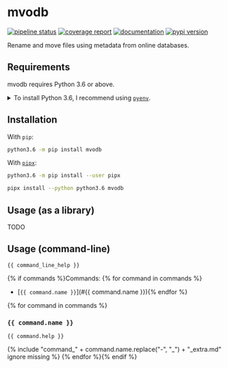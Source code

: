 <!--
IMPORTANT:
  This file is generated from the template at 'scripts/templates/README.md'.
  Please update the template instead of this file.
-->

# mvodb
[![pipeline status](https://gitlab.com/pawamoy/mvodb/badges/master/pipeline.svg)](https://gitlab.com/pawamoy/mvodb/pipelines)
[![coverage report](https://gitlab.com/pawamoy/mvodb/badges/master/coverage.svg)](https://gitlab.com/pawamoy/mvodb/commits/master)
[![documentation](https://img.shields.io/readthedocs/mvodb.svg?style=flat)](https://mvodb.readthedocs.io/en/latest/index.html)
[![pypi version](https://img.shields.io/pypi/v/mvodb.svg)](https://pypi.org/project/mvodb/)

Rename and move files using metadata from online databases.

## Requirements
mvodb requires Python 3.6 or above.

<details>
<summary>To install Python 3.6, I recommend using <a href="https://github.com/pyenv/pyenv"><code>pyenv</code></a>.</summary>

```bash
# install pyenv
git clone https://github.com/pyenv/pyenv ~/.pyenv

# setup pyenv (you should also put these three lines in .bashrc or similar)
export PATH="${HOME}/.pyenv/bin:${PATH}"
export PYENV_ROOT="${HOME}/.pyenv"
eval "$(pyenv init -)"

# install Python 3.6
pyenv install 3.6.8

# make it available globally
pyenv global system 3.6.8
```
</details>

## Installation
With `pip`:
```bash
python3.6 -m pip install mvodb
```

With [`pipx`](https://github.com/cs01/pipx):
```bash
python3.6 -m pip install --user pipx

pipx install --python python3.6 mvodb
```

## Usage (as a library)
TODO

## Usage (command-line)
```
{{ command_line_help }}
```

{% if commands %}Commands:
{% for command in commands %}
- [`{{ command.name }}`](#{{ command.name }}){% endfor %}

{% for command in commands %}
### `{{ command.name }}`
```
{{ command.help }}
```

{% include "command_" + command.name.replace("-", "_") + "_extra.md" ignore missing %}
{% endfor %}{% endif %}
